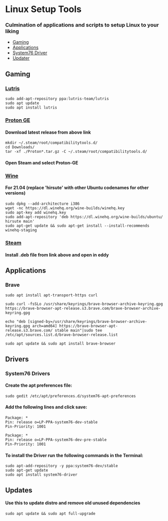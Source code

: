 # Linux Setup Tools
### Culmination of applications and scripts to setup Linux to your liking

- [Gaming](https://github.com/mrhaydendp/Linux-Setup-Tools/blob/main/README.md#gaming)
- [Applications](https://github.com/mrhaydendp/Linux-Setup-Tools/blob/main/README.md#applications)
- [System76 Driver](https://github.com/mrhaydendp/Linux-Setup-Tools/blob/main/README.md#drivers)
- [Updater](https://github.com/mrhaydendp/Linux-Setup-Tools/blob/main/README.md#updates)

## Gaming
### [Lutris](https://lutris.net/downloads/)
```
sudo add-apt-repository ppa:lutris-team/lutris
sudo apt update
sudo apt install lutris
```
### [Proton GE](https://github.com/GloriousEggroll/proton-ge-custom/releases)
#### Download latest release from above link
```
mkdir ~/.steam/root/compatibilitytools.d/
cd Downloads/
tar -xf ./Proton*.tar.gz -C ~/.steam/root/compatibilitytools.d/
```
#### Open Steam and select Proton-GE

### [Wine](https://github.com/lutris/docs/blob/master/WineDependencies.md)
#### For 21.04 (replace 'hirsute' with other Ubuntu codenames for other versions)
```
sudo dpkg --add-architecture i386
wget -nc https://dl.winehq.org/wine-builds/winehq.key
sudo apt-key add winehq.key
sudo add-apt-repository 'deb https://dl.winehq.org/wine-builds/ubuntu/ hirsute main'
sudo apt-get update && sudo apt-get install --install-recommends winehq-staging
```

### [Steam](https://cdn.akamai.steamstatic.com/client/installer/steam.deb)
#### Install .deb file from link above and open in eddy

## Applications
### Brave
```
sudo apt install apt-transport-https curl

sudo curl -fsSLo /usr/share/keyrings/brave-browser-archive-keyring.gpg https://brave-browser-apt-release.s3.brave.com/brave-browser-archive-keyring.gpg

echo "deb [signed-by=/usr/share/keyrings/brave-browser-archive-keyring.gpg arch=amd64] https://brave-browser-apt-release.s3.brave.com/ stable main"|sudo tee /etc/apt/sources.list.d/brave-browser-release.list

sudo apt update && sudo apt install brave-browser
```

## Drivers
### System76 Drivers
#### Create the apt preferences file:
```
sudo gedit /etc/apt/preferences.d/system76-apt-preferences
```

#### Add the following lines and click save:
```
Package: *
Pin: release o=LP-PPA-system76-dev-stable
Pin-Priority: 1001

Package: *
Pin: release o=LP-PPA-system76-dev-pre-stable
Pin-Priority: 1001
```

#### To install the Driver run the following commands in the Terminal:
```
sudo apt-add-repository -y ppa:system76-dev/stable
sudo apt-get update
sudo apt install system76-driver
```

## Updates
#### Use this to update distro and remove old unused dependencies
```
sudo apt update && sudo apt full-upgrade
```
